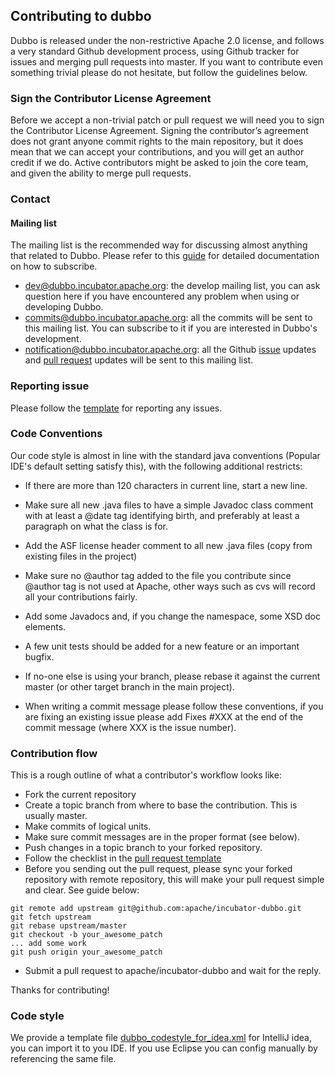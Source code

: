 
## Contributing to dubbo
Dubbo is released under the non-restrictive Apache 2.0 license, and follows a very standard Github development process, using Github tracker for issues and merging pull requests into master. If you want to contribute even something trivial please do not hesitate, but follow the guidelines below.

### Sign the Contributor License Agreement
Before we accept a non-trivial patch or pull request we will need you to sign the Contributor License Agreement. Signing the contributor’s agreement does not grant anyone commit rights to the main repository, but it does mean that we can accept your contributions, and you will get an author credit if we do. Active contributors might be asked to join the core team, and given the ability to merge pull requests.

### Contact

#### Mailing list

The mailing list is the recommended way for discussing almost anything that related to Dubbo. Please refer to this [guide](https://github.com/apache/incubator-dubbo/wiki/Mailing-list-subscription-guide) for detailed documentation on how to subscribe.

- [dev@dubbo.incubator.apache.org](mailto:dev-subscribe@dubbo.incubator.apache.org): the develop mailing list, you can ask question here if you have encountered any problem when using or developing Dubbo.
- [commits@dubbo.incubator.apache.org](mailto:commits-subscribe@dubbo.incubator.apache.org): all the commits will be sent to this mailing list. You can subscribe to it if you are interested in Dubbo's development.
- [notification@dubbo.incubator.apache.org](mailto:notification-subscribe@dubbo.incubator.apache.org): all the Github [issue](https://github.com/apache/incubator-dubbo/issues) updates and [pull request](https://github.com/apache/incubator-dubbo/pulls) updates will be sent to this mailing list.

### Reporting issue

Please follow the [template](https://github.com/apache/incubator-dubbo/issues/new?template=dubbo-issue-report-template.md) for reporting any issues.

### Code Conventions
Our code style is almost in line with the standard java conventions (Popular IDE's default setting satisfy this), with the following additional restricts:  
* If there are more than 120 characters in current line, start a new line.

* Make sure all new .java files to have a simple Javadoc class comment with at least a @date tag identifying birth, and preferably at least a paragraph on what the class is for.

* Add the ASF license header comment to all new .java files (copy from existing files in the project)

* Make sure no @author tag added to the file you contribute since @author tag is not used at Apache, other ways such as cvs will record all your contributions fairly.

* Add some Javadocs and, if you change the namespace, some XSD doc elements.

* A few unit tests should be added for a new feature or an important bugfix.

* If no-one else is using your branch, please rebase it against the current master (or other target branch in the main project).

* When writing a commit message please follow these conventions, if you are fixing an existing issue please add Fixes #XXX at the end of the commit message (where XXX is the issue number).

### Contribution flow

This is a rough outline of what a contributor's workflow looks like:

* Fork the current repository
* Create a topic branch from where to base the contribution. This is usually master.
* Make commits of logical units.
* Make sure commit messages are in the proper format (see below).
* Push changes in a topic branch to your forked repository.
* Follow the checklist in the [pull request template](https://github.com/apache/incubator-dubbo/blob/master/PULL_REQUEST_TEMPLATE.md)
* Before you sending out the pull request, please sync your forked repository with remote repository, this will make your pull request simple and clear. See guide below:
```
git remote add upstream git@github.com:apache/incubator-dubbo.git
git fetch upstream
git rebase upstream/master
git checkout -b your_awesome_patch
... add some work
git push origin your_awesome_patch
```
* Submit a pull request to apache/incubator-dubbo and wait for the reply.

Thanks for contributing!

### Code style

We provide a template file [dubbo_codestyle_for_idea.xml](https://github.com/apache/incubator-dubbo/tree/master/codestyle/dubbo_codestyle_for_idea.xml) for IntelliJ idea, you can import it to you IDE. 
If you use Eclipse you can config manually by referencing the same file.